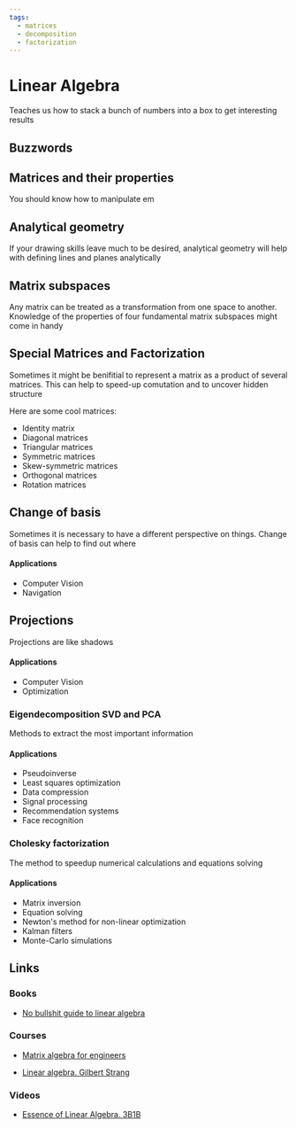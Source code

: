 ```yaml
---
tags:
  - matrices
  - decomposition
  - factorization
---
```


# Linear Algebra

Teaches us how to stack a bunch of numbers into a box to get interesting results

## Buzzwords

<Buzzword text="Dot product"/>
<Buzzword text="Cross product"/>
<Buzzword text="Subspace"/>
<Buzzword text="Linear independence"/>
<Buzzword text="Nullspace"/>
<Buzzword text="Column space"/>
<Buzzword text="SVD"/>
<Buzzword text="PCA"/>
<Buzzword text="Gram-Schmidt"/>
<Buzzword text="RREF"/>

## Matrices and their properties

You should know how to manipulate em

## Analytical geometry

If your drawing skills leave much to be desired, analytical geometry will help with defining lines and planes analytically

## Matrix subspaces

Any matrix can be treated as a transformation from one space to another. Knowledge of the properties of four fundamental matrix subspaces might come in handy

## Special Matrices and Factorization

Sometimes it might be benifitial to represent a matrix as a product of several matrices. This can help to speed-up comutation and to uncover hidden structure

Here are some cool matrices:

- Identity matrix
- Diagonal matrices
- Triangular matrices
- Symmetric matrices
- Skew-symmetric matrices
- Orthogonal matrices
- Rotation matrices

## Change of basis

Sometimes it is necessary to have a different perspective on things.
Change of basis can help to find out where

#### Applications

- Computer Vision
- Navigation

## Projections

Projections are like shadows

#### Applications

- Computer Vision
- Optimization

### Eigendecomposition SVD and PCA

Methods to extract the most important information

#### Applications

- Pseudoinverse
- Least squares optimization
- Data compression
- Signal processing
- Recommendation systems
- Face recognition

### Cholesky factorization

The method to speedup numerical calculations and equations solving

#### Applications

- Matrix inversion
- Equation solving
- Newton's method for non-linear optimization
- Kalman filters
- Monte-Carlo simulations


## Links

### Books

- [No bullshit guide to linear algebra](https://www.goodreads.com/book/show/34760208-no-bullshit-guide-to-linear-algebra)

### Courses

- [Matrix algebra for engineers](https://www.coursera.org/learn/matrix-algebra-engineers)

- [Linear algebra. Gilbert Strang](https://ocw.mit.edu/courses/mathematics/18-06-linear-algebra-spring-2010/video-lectures/)

### Videos

- [Essence of Linear Algebra. 3B1B](https://www.youtube.com/playlist?list=PLZHQObOWTQDPD3MizzM2xVFitgF8hE_ab)



